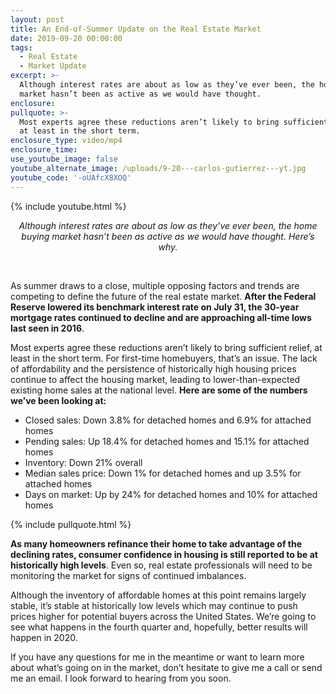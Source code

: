 ```yaml
---
layout: post
title: An End-of-Summer Update on the Real Estate Market
date: 2019-09-20 00:00:00
tags:
  - Real Estate
  - Market Update
excerpt: >-
  Although interest rates are about as low as they’ve ever been, the home buying
  market hasn’t been as active as we would have thought.
enclosure:
pullquote: >-
  Most experts agree these reductions aren’t likely to bring sufficient relief,
  at least in the short term.
enclosure_type: video/mp4
enclosure_time:
use_youtube_image: false
youtube_alternate_image: /uploads/9-20---carlos-gutierrez---yt.jpg
youtube_code: '-oUAfcX8XOQ'
---
```


{% include youtube.html %}

<center><em>Although interest rates are about as low as they&rsquo;ve ever been, the home buying market hasn&rsquo;t been as active as we would have thought. Here&rsquo;s why.</em></center>

&nbsp;

As summer draws to a close, multiple opposing factors and trends are competing to define the future of the real estate market. **After the Federal Reserve lowered its benchmark interest rate on July 31, the 30-year mortgage rates continued to decline and are approaching all-time lows last seen in 2016**.

Most experts agree these reductions aren’t likely to bring sufficient relief, at least in the short term. For first-time homebuyers, that’s an issue. The lack of affordability and the persistence of historically high housing prices continue to affect the housing market, leading to lower-than-expected existing home sales at the national level. **Here are some of the numbers we’ve been looking at:**

* Closed sales: Down 3.8% for detached homes and 6.9% for attached homes
* Pending sales: Up 18.4% for detached homes and 15.1% for attached homes
* Inventory: Down 21% overall
* Median sales price: Down 1% for detached homes and up 3.5% for attached homes
* Days on market: Up by 24% for detached homes and 10% for attached homes

{% include pullquote.html %}

**As many homeowners refinance their home to take advantage of the declining rates, consumer confidence in housing is still reported to be at historically high levels**. Even so, real estate professionals will need to be monitoring the market for signs of continued imbalances.

Although the inventory of affordable homes at this point remains largely stable, it’s stable at historically low levels which may continue to push prices higher for potential buyers across the United States. We’re going to see what happens in the fourth quarter and, hopefully, better results will happen in 2020.

If you have any questions for me in the meantime or want to learn more about what’s going on in the market, don’t hesitate to give me a call or send me an email. I look forward to hearing from you soon.